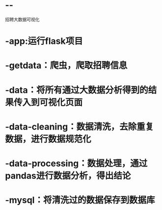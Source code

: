 # --
招聘大数据可视化
# -app:运行flask项目
# -getdata：爬虫，爬取招聘信息
# -data：将所有通过大数据分析得到的结果传入到可视化页面
# -data-cleaning：数据清洗，去除重复数据，进行数据规范化
# -data-processing：数据处理，通过pandas进行数据分析，得出结论
# -mysql：将清洗过的数据保存到数据库
